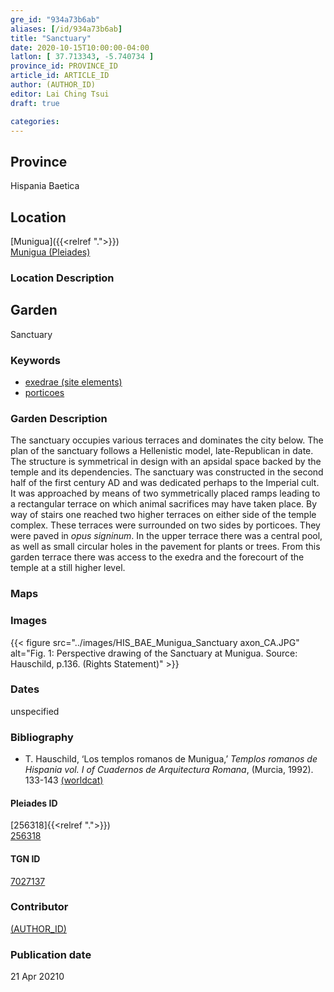 ```yaml
---
gre_id: "934a73b6ab"
aliases: [/id/934a73b6ab]
title: "Sanctuary"
date: 2020-10-15T10:00:00-04:00
latlon: [ 37.713343, -5.740734 ]
province_id: PROVINCE_ID
article_id: ARTICLE_ID
author: (AUTHOR_ID)
editor: Lai Ching Tsui
draft: true

categories:
---
```


## Province
Hispania Baetica

<!--### Province Description-->

<!-- DESCRIPTION -->


## Location

[Munigua]({{<relref ".">}}) \
[Munigua (Pleiades)](https://pleiades.stoa.org/places/256318)

### Location Description

<!--## Sublocation-->

<!--
[AREA WITHIN LOCATION, LIKE “PALATINE HILL”](GEOREFERENCE LINK)
A sublocation is any area larger than an individual garden, but located within a location. I would always try to include a link to a controlled vocabulary here if possible. This ID may well be different from the Garden ID, e.g., Pompeii versus a Garden in one of the houses which has its own Pleiades ID.
-->

<!--### Sublocation Description-->

<!-- DESCRIPTION -->

## Garden

Sanctuary

### Keywords

- [exedrae (site elements)](http://vocab.getty.edu/page/aat/300081589)
- [porticoes](http://vocab.getty.edu/page/aat/300004145)



### Garden Description

The sanctuary occupies various terraces and dominates the city below. The plan of the sanctuary follows a Hellenistic model, late-Republican in date.  The structure is symmetrical in design with an apsidal space backed by the temple and its dependencies.   The sanctuary was constructed in the second half of the first century AD and was dedicated perhaps to the Imperial cult. It was approached by means of two symmetrically placed ramps leading to a rectangular terrace on which animal sacrifices may have taken place. By way of stairs one reached two higher terraces on either side of the temple complex. These terraces were surrounded on two sides by porticoes. They were paved in *opus signinum*. In the upper terrace there was a central pool, as well as small circular holes in the pavement for plants or trees. From this garden terrace there was access to the exedra and the forecourt of the temple at a still higher level.

### Maps

<!--
{{< figure src="IMG_URL" alt="ALT_TEXT" title="CAPTION" >}}
-->

<!--### Plans-->

<!--
{{< figure src="IMG_URL" alt="ALT_TEXT" title="CAPTION" >}}
-->

### Images


{{< figure src="../images/HIS_BAE_Munigua_Sanctuary axon_CA.JPG" alt="Fig. 1: Perspective drawing of the Sanctuary at Munigua. Source: Hauschild, p.136. (Rights Statement)" >}}



### Dates

unspecified

### Bibliography

* T. Hauschild, ‘Los templos romanos de Munigua,’ *Templos romanos de Hispania vol. I of Cuadernos de Arquitectura Romana*, (Murcia,  1992). 133-143 [(worldcat)](http://www.worldcat.org/oclc/492641941)





<!--#### Periodo ID-->

<!-- [PERIODO_ID](https://pleiades.stoa.org/places/PLEIADES_ID) -->

#### Pleiades ID
[256318]{{<relref ".">}}) \
[256318](https://pleiades.stoa.org/places/256318)

#### TGN ID
[7027137](http://vocab.getty.edu/page/tgn/77027137)

### Contributor
[(AUTHOR_ID)](link) <!-- - (ORCID: [xxx](link)) -->

### Publication date

21 Apr 20210